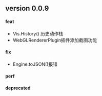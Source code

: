 ## version 0.0.9

#### feat
* Vis.History() 历史动作栈
* WebGLRendererPlugin插件添加截图功能

#### fix

* Engine.toJSON()报错

#### perf

#### deprecated
